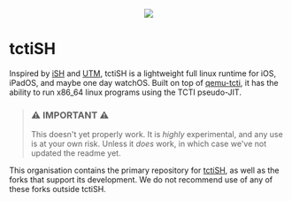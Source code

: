 <p align=center>
  <img src="https://raw.githubusercontent.com/tctiSH/tctiSH/main/tctiSH/Assets.xcassets/AppIcon.appiconset/180.png"/>
</p>

# tctiSH
Inspired by [iSH](https://github.com/ish-app/ish) and [UTM](https://github.com/utmapp/utm), tctiSH is a lightweight full linux runtime for iOS, iPadOS, and maybe one day watchOS. Built on top of [qemu-tcti](https://github.com/tctiSH/qemu), it has the ability to run x86_64 linux programs using the TCTI pseudo-JIT.

> ### ⚠️ IMPORTANT ⚠️
> This doesn't yet properly work. It is _highly_ experimental, and any use is at your own risk. Unless it _does_ work, in which case we've not updated the readme yet.

This organisation contains the primary repository for [tctiSH](https://github.com/tctiSH/tctiSH), as well as the forks that support its development. We do not recommend use of any of these forks outside tctiSH. 
